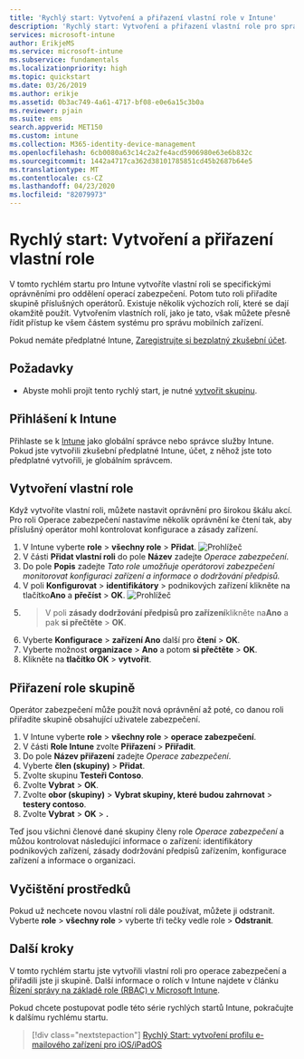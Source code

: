 ```yaml
---
title: 'Rychlý start: Vytvoření a přiřazení vlastní role v Intune'
description: 'Rychlý start: Vytvoření a přiřazení vlastní role pro správce vzdáleného zařízení'
services: microsoft-intune
author: ErikjeMS
ms.service: microsoft-intune
ms.subservice: fundamentals
ms.localizationpriority: high
ms.topic: quickstart
ms.date: 03/26/2019
ms.author: erikje
ms.assetid: 0b3ac749-4a61-4717-bf08-e0e6a15c3b0a
ms.reviewer: pjain
ms.suite: ems
search.appverid: MET150
ms.custom: intune
ms.collection: M365-identity-device-management
ms.openlocfilehash: 6cb0080a63c14c2a2fe4acd5906980e63e6b832c
ms.sourcegitcommit: 1442a4717ca362d38101785851cd45b2687b64e5
ms.translationtype: MT
ms.contentlocale: cs-CZ
ms.lasthandoff: 04/23/2020
ms.locfileid: "82079973"
---
```

# <a name="quickstart-create-and-assign-a-custom-role"></a>Rychlý start: Vytvoření a přiřazení vlastní role

V tomto rychlém startu pro Intune vytvoříte vlastní roli se specifickými oprávněními pro oddělení operací zabezpečení. Potom tuto roli přiřadíte skupině příslušných operátorů. Existuje několik výchozích rolí, které se dají okamžitě použít. Vytvořením vlastních rolí, jako je tato, však můžete přesně řídit přístup ke všem částem systému pro správu mobilních zařízení.

Pokud nemáte předplatné Intune, [Zaregistrujte si bezplatný zkušební účet](free-trial-sign-up.md).

## <a name="prerequisites"></a>Požadavky

- Abyste mohli projít tento rychlý start, je nutné [vytvořit skupinu](quickstart-create-group.md).

## <a name="sign-in-to-intune"></a>Přihlášení k Intune

Přihlaste se k [Intune](https://aka.ms/intuneportal) jako globální správce nebo správce služby Intune. Pokud jste vytvořili zkušební předplatné Intune, účet, z něhož jste toto předplatné vytvořili, je globálním správcem.

## <a name="create-a-custom-role"></a>Vytvoření vlastní role

Když vytvoříte vlastní roli, můžete nastavit oprávnění pro širokou škálu akcí. Pro roli Operace zabezpečení nastavíme několik oprávnění ke čtení tak, aby příslušný operátor mohl kontrolovat konfigurace a zásady zařízení.

1. V Intune vyberte **role** > **všechny role** > **Přidat**.
![Prohlížeč](./media/quickstart-create-custom-role/add-custom-role.png)
2. V části **Přidat vlastní roli** do pole **Název** zadejte *Operace zabezpečení*.
3. Do pole **Popis** zadejte *Tato role umožňuje operátorovi zabezpečení monitorovat konfiguraci zařízení a informace o dodržování předpisů.*
4. V poli **Konfigurovat** > **identifikátory** > podnikových zařízení klikněte na tlačítko**Ano** a **přečíst** > **OK**.
![Prohlížeč](./media/quickstart-create-custom-role/corp-device-id-read.png)
5.  > V poli **zásady dodržování předpisů pro zařízení**klikněte na**Ano** a pak **si přečtěte** > **OK**.
6. Vyberte **Konfigurace** > **zařízení Ano** další pro **čtení** > **OK**.
7. Vyberte možnost **organizace** > **Ano** a potom **si přečtěte** > **OK**.
8. Klikněte na **tlačítko OK** > **vytvořit**.

## <a name="assign-the-role-to-a-group"></a>Přiřazení role skupině

Operátor zabezpečení může použít nová oprávnění až poté, co danou roli přiřadíte skupině obsahující uživatele zabezpečení.

1. V Intune vyberte **role** > **všechny role** > **operace zabezpečení**.
2. V části **Role Intune** zvolte **Přiřazení** > **Přiřadit**.
3. Do pole **Název přiřazení** zadejte *Operace zabezpečení*.
4. Vyberte **člen (skupiny)** > **Přidat**.
5. Zvolte skupinu **Testeři Contoso**.
6. Zvolte **Vybrat** > **OK**.
7. Zvolte **obor (skupiny)** > **Vybrat skupiny, které budou zahrnovat** > **testery contoso**.
8. Zvolte **Vybrat** > **OK** > **.**

Teď jsou všichni členové dané skupiny členy role *Operace zabezpečení* a můžou kontrolovat následující informace o zařízení: identifikátory podnikových zařízení, zásady dodržování předpisů zařízením, konfigurace zařízení a informace o organizaci.

## <a name="clean-up-resources"></a>Vyčištění prostředků

Pokud už nechcete novou vlastní roli dále používat, můžete ji odstranit. Vyberte **role** > **všechny role** > vyberte tři tečky vedle role > **Odstranit**.

## <a name="next-steps"></a>Další kroky

V tomto rychlém startu jste vytvořili vlastní roli pro operace zabezpečení a přiřadili jste ji skupině. Další informace o rolích v Intune najdete v článku [Řízení správy na základě role (RBAC) v Microsoft Intune](role-based-access-control.md).

Pokud chcete postupovat podle této série rychlých startů Intune, pokračujte k dalšímu rychlému startu.

> [!div class="nextstepaction"]
> [Rychlý Start: vytvoření profilu e-mailového zařízení pro iOS/iPadOS](../configuration/quickstart-email-profile.md)
